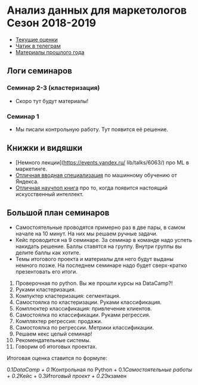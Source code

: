 # Анализ данных для маркетологов Сезон 2018-2019

* [Текущие оценки](https://docs.google.com/spreadsheets/d/1pj3_i_Y4NrEXeones3O9kRg0MK2OETqcV2REaXadVPM/edit?usp=sharing)
* [Чатик в телеграм](https://t.me/joinchat/B2EhSBCNsbeTKFYbUkMsBA)
* [Материалы прошлого года](https://github.com/FUlyankin/HSE_Data_Culture/blob/master/docs/index_intro_2017.Rmd)

## Логи семинаров


### Семинар 2-3 (кластеризация)

* Скоро тут будут материалы!

### Семинар 1

* Мы писали контрольную работу. Тут появится её решение.


## Книжки и видяшки

* [Немного лекции](https://events.yandex.ru/ lib/talks/6063/) про ML в маркетинге.
* [Отличная вводная специализация](https://www.coursera.org/specializations/machine-learning-data-analysis) по машинному обучению от Яндекса.
* [Отличная научпоп книга](https://yadi.sk/d/K90nYhmx3WEfoQ) про то, когда появится настоящий искусственный интеллект.


## Большой план семинаров

* Самостоятельные проводятся примерно раз в две пары, в самом начале на 10 минут. На них мы решаем ручные задачи.
* Кейс проводится на 9 семинаре. За семинар в команде надо успеть накидать решение. Баллы ставятся на группу. Внутри группы вы делите баллы как хотите.
* Темы итогового проекта и материалы для него будут выданы немного позже. На последнем семинаре надо будет сверх-кратко презентовать его итоги.

1. Проверочная по python. Вы же прошли курсы на DataCamp?!  
2. Руками кластеризация.
3. Компуктер кластеризация: сегментация.
4. Самостоялка по кластеризации. Руками классификация.
5. Комплюктер классификация: привлечение клиентов.
6. Самостоялка по классификации. Руками регрессия.
7. Компляхтер регрессия: продажи.
8. Самостоялка по регрессии. Метрики классификации.
9. Решаем кекс целый семинар!
10. Рекомендательные системы.
11. Говорим об итоговых проектах.

Итоговая оценка ставится по формуле:

0.1*DataCamp + 0.1*Контрольная по Python + 0.1*Самостоятельные работы + 0.2*Кейс + 0.3*Итоговый проект + 0.2*Экзамен
